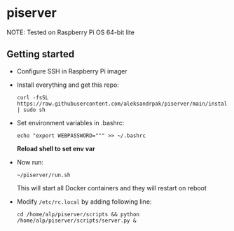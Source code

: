 # piserver

NOTE: Tested on Raspberry Pi OS 64-bit lite

## Getting started

* Configure SSH in Raspberry Pi imager
* Install everything and get this repo:
  ```shell
  curl -fsSL https://raw.githubusercontent.com/aleksandrpak/piserver/main/install.sh | sudo sh
  ```
* Set environment variables in .bashrc:
  ```shell
  echo "export WEBPASSWORD=""" >> ~/.bashrc
  ```
  **Reload shell to set env var**
* Now run:
  ```shell
  ~/piserver/run.sh
  ```
  This will start all Docker containers and they will restart on reboot

* Modify `/etc/rc.local` by adding following line:
  ```shell
  cd /home/alp/piserver/scripts && python /home/alp/piserver/scripts/server.py &
  ```
